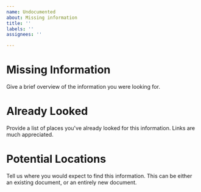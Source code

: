 ```yaml
---
name: Undocumented
about: Missing information
title: ''
labels: ''
assignees: ''

---
```


# Missing Information
Give a brief overview of the information you were looking for.

# Already Looked
Provide a list of places you've already looked for this information.
Links are much appreciated.

# Potential Locations
Tell us where you would expect to find this information.
This can be either an existing document,
or an entirely new document.
